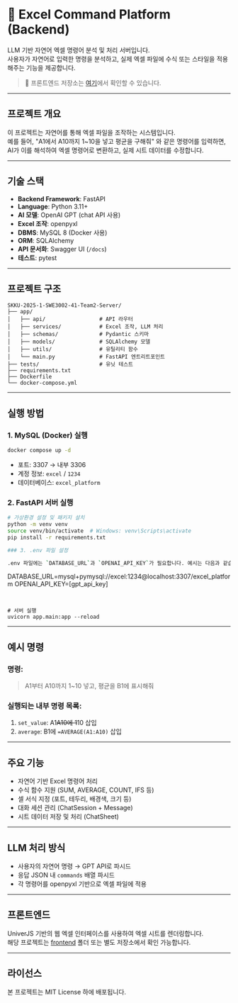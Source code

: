 # 🧐 Excel Command Platform (Backend)

LLM 기반 자연어 엑셀 명령어 분석 및 처리 서버입니다.\
사용자가 자연어로 입력한 명령을 분석하고, 실제 엑셀 파일에 수식 또는 스타일을 적용해주는 기능을 제공합니다.

> 📌 프론트엔드 저장소는 [여기](https://github.com/SKKU-2025-1-SWE3002-41-Team2/frontend)에서 확인할 수 있습니다.

---

## 프로젝트 개요

이 프로젝트는 자연어를 통해 엑셀 파일을 조작하는 시스템입니다.\
예를 들어, "A1에서 A10까지 1\~10을 넣고 평균을 구해줘" 와 같은 명령어를 입력하면, AI가 이를 해석하여 엑셀 명령어로 변환하고, 실제 시트 데이터를 수정합니다.

---

## 기술 스택

- **Backend Framework**: FastAPI
- **Language**: Python 3.11+
- **AI 모델**: OpenAI GPT (chat API 사용)
- **Excel 조작**: openpyxl
- **DBMS**: MySQL 8 (Docker 사용)
- **ORM**: SQLAlchemy
- **API 문서화**: Swagger UI (`/docs`)
- **테스트**: pytest

---

## 프로젝트 구조

```
SKKU-2025-1-SWE3002-41-Team2-Server/
├── app/
│   ├── api/                 # API 라우터
│   ├── services/            # Excel 조작, LLM 처리
│   ├── schemas/             # Pydantic 스키마
│   ├── models/              # SQLAlchemy 모델
│   ├── utils/               # 유틸리티 함수
│   └── main.py              # FastAPI 엔트리트포인트
├── tests/                   # 유닛 테스트
├── requirements.txt
├── Dockerfile
└── docker-compose.yml
```

---

## 실행 방법

### 1. MySQL (Docker) 실행

```bash
docker compose up -d
```
- 포트: 3307 → 내부 3306
- 계정 정보: `excel` / `1234`
- 데이터베이스: `excel_platform`

### 2. FastAPI 서버 실행

```bash
# 가상환경 설정 및 패키지 설치
python -m venv venv
source venv/bin/activate  # Windows: venv\Scripts\activate
pip install -r requirements.txt

### 3. .env 파일 설정

.env 파일에는 `DATABASE_URL`과 `OPENAI_API_KEY`가 필요합니다. 예시는 다음과 같습니다:

```
DATABASE_URL=mysql+pymysql://excel:1234@localhost:3307/excel_platform
OPENAI_API_KEY=[gpt_api_key]
```


# 서버 실행
uvicorn app.main:app --reload
```

---

## 예시 명령

### 명령:

> A1부터 A10까지 1\~10 넣고, 평균을 B1에 표시해줘

### 실행되는 내부 명령 목록:

1. `set_value`: A1~~A10에 1~~10 삽입
2. `average`: B1에 `=AVERAGE(A1:A10)` 삽입

---

## 주요 기능

- 자연어 기반 Excel 명령어 처리
- 수식 함수 지원 (SUM, AVERAGE, COUNT, IFS 등)
- 셀 서식 지정 (포트, 테두리, 배경색, 크기 등)
- 대화 세션 관리 (ChatSession + Message)
- 시트 데이터 저장 및 처리 (ChatSheet)

---

## LLM 처리 방식

- 사용자의 자연어 명령 → GPT API로 파시드
- 응답 JSON 내 `commands` 배열 파시드
- 각 명령어를 openpyxl 기반으로 엑셀 파일에 적용

---

## 프론트엔드

UniverJS 기반의 웹 엑셀 인터페이스를 사용하여 엑셀 시트를 렌더링합니다.\
해당 프로젝트는 [frontend](https://github.com/SKKU-2025-1-SWE3002-41-Team2/frontend) 폴더 또는 별도 저장소에서 확인 가능합니다.

---

## 라이선스

본 프로젝트는 MIT License 하에 배포됩니다.

